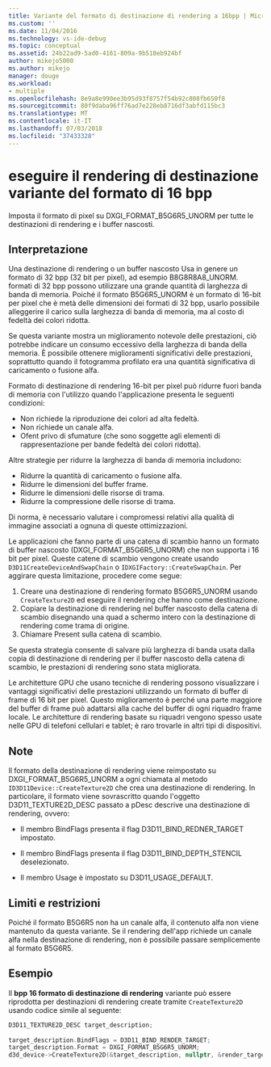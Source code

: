 ```yaml
---
title: Variante del formato di destinazione di rendering a 16bpp | Microsoft Docs
ms.custom: ''
ms.date: 11/04/2016
ms.technology: vs-ide-debug
ms.topic: conceptual
ms.assetid: 24b22ad9-5ad0-4161-809a-9b518eb924bf
author: mikejo5000
ms.author: mikejo
manager: douge
ms.workload:
- multiple
ms.openlocfilehash: 8e9a8e990ee3b95d93f8757f54b92c808fb650f8
ms.sourcegitcommit: 80f9daba96ff76ad7e228eb8716df3abfd115bc3
ms.translationtype: MT
ms.contentlocale: it-IT
ms.lasthandoff: 07/03/2018
ms.locfileid: "37433328"
---
```

# <a name="16-bpp-render-target-format-variant"></a>eseguire il rendering di destinazione variante del formato di 16 bpp
Imposta il formato di pixel su DXGI_FORMAT_B5G6R5_UNORM per tutte le destinazioni di rendering e i buffer nascosti.  
  
## <a name="interpretation"></a>Interpretazione  
 Una destinazione di rendering o un buffer nascosto Usa in genere un formato di 32 bpp (32 bit per pixel), ad esempio B8G8R8A8_UNORM. formati di 32 bpp possono utilizzare una grande quantità di larghezza di banda di memoria. Poiché il formato B5G6R5_UNORM è un formato di 16-bit per pixel che è metà delle dimensioni dei formati di 32 bpp, usarlo possibile alleggerire il carico sulla larghezza di banda di memoria, ma al costo di fedeltà dei colori ridotta.  
  
 Se questa variante mostra un miglioramento notevole delle prestazioni, ciò potrebbe indicare un consumo eccessivo della larghezza di banda della memoria. È possibile ottenere miglioramenti significativi delle prestazioni, soprattutto quando il fotogramma profilato era una quantità significativa di caricamento o fusione alfa.

Formato di destinazione di rendering 16-bit per pixel può ridurre fuori banda di memoria con l'utilizzo quando l'applicazione presenta le seguenti condizioni:
- Non richiede la riproduzione dei colori ad alta fedeltà.
- Non richiede un canale alfa.
- Ofent privo di sfumature (che sono soggette agli elementi di rappresentazione per bande fedeltà dei colori ridotta).

Altre strategie per ridurre la larghezza di banda di memoria includono:
- Ridurre la quantità di caricamento o fusione alfa.
- Ridurre le dimensioni del buffer frame.
- Ridurre le dimensioni delle risorse di trama.
- Ridurre la compressione delle risorse di trama.
 
Di norma, è necessario valutare i compromessi relativi alla qualità di immagine associati a ognuna di queste ottimizzazioni.  

Le applicazioni che fanno parte di una catena di scambio hanno un formato di buffer nascosto (DXGI_FORMAT_B5G6R5_UNORM) che non supporta i 16 bit per pixel. Queste catene di scambio vengono create usando `D3D11CreateDeviceAndSwapChain` o `IDXGIFactory::CreateSwapChain`. Per aggirare questa limitazione, procedere come segue:
1. Creare una destinazione di rendering formato B5G6R5_UNORM usando `CreateTexture2D` ed eseguire il rendering che hanno come destinazione. 
2. Copiare la destinazione di rendering nel buffer nascosto della catena di scambio disegnando una quad a schermo intero con la destinazione di rendering come trama di origine.
3. Chiamare Present sulla catena di scambio.

 Se questa strategia consente di salvare più larghezza di banda usata dalla copia di destinazione di rendering per il buffer nascosto della catena di scambio, le prestazioni di rendering sono stata migliorata.

 Le architetture GPU che usano tecniche di rendering possono visualizzare i vantaggi significativi delle prestazioni utilizzando un formato di buffer di frame di 16 bit per pixel. Questo miglioramento è perché una parte maggiore del buffer di frame può adattarsi alla cache del buffer di ogni riquadro frame locale. Le architetture di rendering basate su riquadri vengono spesso usate nelle GPU di telefoni cellulari e tablet; è raro trovarle in altri tipi di dispositivi.  
  
## <a name="remarks"></a>Note  
 Il formato della destinazione di rendering viene reimpostato su DXGI_FORMAT_B5G6R5_UNORM a ogni chiamata al metodo `ID3D11Device::CreateTexture2D` che crea una destinazione di rendering. In particolare, il formato viene sovrascritto quando l'oggetto D3D11_TEXTURE2D_DESC passato a pDesc descrive una destinazione di rendering, ovvero:  
  
-   Il membro BindFlags presenta il flag D3D11_BIND_REDNER_TARGET impostato.  
  
-   Il membro BindFlags presenta il flag D3D11_BIND_DEPTH_STENCIL deselezionato.  
  
-   Il membro Usage è impostato su D3D11_USAGE_DEFAULT.  
  
## <a name="restrictions-and-limitations"></a>Limiti e restrizioni  
 Poiché il formato B5G6R5 non ha un canale alfa, il contenuto alfa non viene mantenuto da questa variante. Se il rendering dell'app richiede un canale alfa nella destinazione di rendering, non è possibile passare semplicemente al formato B5G6R5.  
  
## <a name="example"></a>Esempio  
 Il **bpp 16 formato di destinazione di rendering** variante può essere riprodotta per destinazioni di rendering create tramite `CreateTexture2D` usando codice simile al seguente:  
  
```cpp
D3D11_TEXTURE2D_DESC target_description;  
  
target_description.BindFlags = D3D11_BIND_RENDER_TARGET;  
target_description.Format = DXGI_FORMAT_B5G6R5_UNORM;  
d3d_device->CreateTexture2D(&target_description, nullptr, &render_target);  
```
